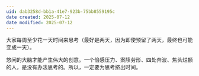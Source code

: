 ```yaml
---
uid: dab3258d-bb1a-41e7-923b-75bb8559195c
date created: 2025-07-12
date modified: 2025-07-12
---
```


大家每周至少花一天时间来思考（最好是两天，因为即使预留了两天，最终也可能变成一天）。

悠闲的大脑才能产生伟大的创意。一个倍感压力、案牍劳形、四处奔波、焦头烂额的人，是没有办法思考的。所以，一定要为思考挤出时间。
